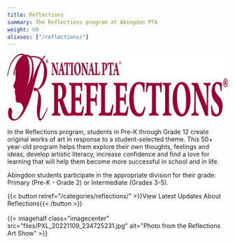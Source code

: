 ```yaml
---
title: Reflections
summary: The Reflections program at Abingdon PTA
weight: 60
aliases: ["/reflections/"]
---
```


<img src="files/reflectionslogo.png" alt="Reflections Logo" height="153" width="992">

In the Reflections program, students in Pre-K through Grade 12 create original works of art in response to a student-selected theme. This 50+ year-old program helps them explore their own thoughts, feelings and ideas, develop artistic literacy, increase confidence and find a love for learning that will help them become more successful in school and in life.

Abingdon students participate in the appropriate division for their grade: Primary (Pre-K - Grade 2) or Intermediate (Grades 3-5).

{{< button relref="/categories/reflections/" >}}View Latest Updates About Reflections{{< /button >}}
<br><br>
{{< imagehalf class="imagecenter" src="files/PXL_20221109_234725231.jpg" alt="Photo from the Reflections Art Show" >}}